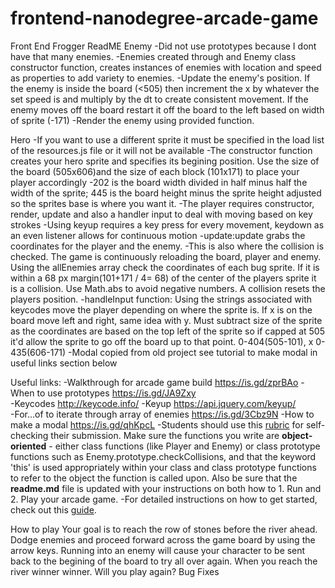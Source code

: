 frontend-nanodegree-arcade-game
===============================

Front End Frogger ReadME
Enemy
	-Did not use prototypes because I dont have that many enemies. 
	-Enemies created through and Enemy class constructor function, creates instances of enemies with location and speed as properties to add variety to enemies.
	-Update the enemy's position. If the enemy is inside the board (<505) then increment the x by whatever the set speed is and multiply by the dt to create consistent movement. If the enemy moves off the board restart it off the board to the left based on width of sprite (-171)
	-Render the enemy using provided function.

Hero
	-If you want to use a different sprite it must be specified in the load list of the resources.js file or it will not be available
	-The constructor function creates your hero sprite and specifies its begining position. Use the size of the board (505x606)and the size of each block (101x171) to place your player accordingly
			-202 is the board width divided in half minus half the width of the sprite; 445 is the board height minus the sprite height adjusted so the sprites base is where you want it.
	-The player requires constructor, render, update and also a handler input to deal with moving based on key strokes
		-Using keyup requires a key press for every movement, keydown as an even listener allows for continuous motion
	-update:update grabs the coordinates for the player and the enemy.
		-This is also where the collision is checked. The game is continuously reloading the board, player and enemy. Using the allEnemies array check the coordinates of each bug sprite. If it is within a 68 px margin(101+171 / 4= 68) of the center of the players sprite it is a collision. Use Math.abs to avoid negative numbers. A collision resets the players position.
	-handleInput function: Using the strings associated with keycodes move the player depending on where the sprite is. If x is on the board move left and right, same idea with y. Must subtract size of the sprite as the coordinates are based on the top left of the sprite so if capped at 505 it'd allow the sprite to go off the board up to that point. 0-404(505-101), x 0-435(606-171)
	-Modal copied from old project see tutorial to make modal in useful links section below

Useful links:
		-Walkthrough for arcade game build https://is.gd/zprBAo
		-When to use prototypes https://is.gd/JA9Zxy  
		-Keycodes http://keycode.info/
		-Keyup https://api.jquery.com/keyup/	
		-For...of to iterate through array of enemies https://is.gd/3Cbz9N
		-How to make a modal https://is.gd/qhKpcL
		-Students should use this [rubric](https://review.udacity.com/#!/projects/2696458597/rubric) for self-checking their submission. Make sure the functions you write are **object-oriented** - either class functions (like Player and Enemy) or class prototype functions such as Enemy.prototype.checkCollisions, and that the keyword 'this' is used appropriately within your class and class prototype functions to refer to the object the function is called upon. Also be sure that the **readme.md** file is updated with your instructions on both how to 1. Run and 2. Play your arcade game.
		-For detailed instructions on how to get started, check out this [guide](https://docs.google.com/document/d/1v01aScPjSWCCWQLIpFqvg3-vXLH2e8_SZQKC8jNO0Dc/pub?embedded=true).

How to play
	Your goal is to reach the row of stones before the river ahead. Dodge enemies and proceed forward across the game board by using the arrow keys. Running into an enemy will cause your character to be sent back to the begining of the board to try all over again. When you reach the  river winner winner. Will you play again?
Bug Fixes



